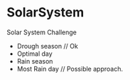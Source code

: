 # SolarSystem
Solar System Challenge

* Drough season // Ok
* Optimal day 
* Rain season
* Most Rain day // Possible approach.